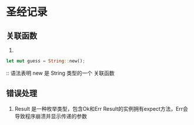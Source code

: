# 圣经记录

## 关联函数

1.

```rust
let mut guess = String::new();
```

:: 语法表明 new 是 String 类型的一个 关联函数

## 错误处理

1. Result 是一种枚举类型，包含Ok和Err
   Result的实例拥有expect方法，Err会导致程序崩溃并显示传递的参数
